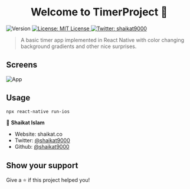 <h1 align="center">Welcome to TimerProject 👋</h1>
<p>
  <img alt="Version" src="https://img.shields.io/badge/version-0.0.1-blue.svg?cacheSeconds=2592000" />
  <a href="#" target="_blank">
    <img alt="License: MIT License" src="https://img.shields.io/badge/License-MIT License-yellow.svg" />
  </a>
  <a href="https://twitter.com/shaikat9000" target="_blank">
    <img alt="Twitter: shaikat9000" src="https://img.shields.io/twitter/follow/shaikat9000.svg?style=social" />
  </a>
</p>

> A basic timer app implemented in React Native with color changing background gradients and other nice surprises.

## Screens
![App](usage.gif?raw=true "App")

## Usage

```sh
npx react-native run-ios
```
👤 **Shaikat Islam**

* Website: shaikat.co
* Twitter: [@shaikat9000](https://twitter.com/shaikat9000)
* Github: [@shaikat9000](https://github.com/shaikat9000)

## Show your support

Give a ⭐️ if this project helped you!
